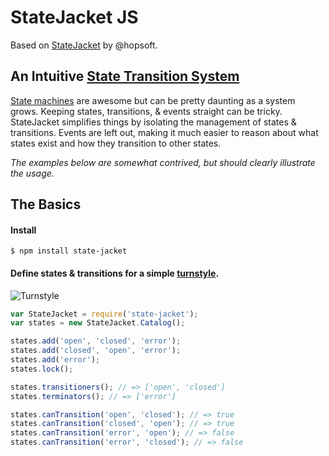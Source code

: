 # StateJacket JS

Based on [StateJacket](https://github.com/hopsoft/state_jacket) by @hopsoft.

## An Intuitive [State Transition System](http://en.wikipedia.org/wiki/State_transition_system)

[State machines](http://en.wikipedia.org/wiki/Finite-state_machine) are awesome
but can be pretty daunting as a system grows.
Keeping states, transitions, & events straight can be tricky.
StateJacket simplifies things by isolating the management of states & transitions.
Events are left out, making it much easier to reason about what states exist
and how they transition to other states.

*The examples below are somewhat contrived, but should clearly illustrate the usage.*

## The Basics

#### Install

```
$ npm install state-jacket
```

#### Define states &amp; transitions for a simple [turnstyle](http://en.wikipedia.org/wiki/Finite-state_machine#Example:_a_turnstile).

![Turnstyle](https://raw.github.com/brentburgoyne/state_jacket_js/master/doc/turnstyle.png)

```js
var StateJacket = require('state-jacket');
var states = new StateJacket.Catalog();

states.add('open', 'closed', 'error');
states.add('closed', 'open', 'error');
states.add('error');
states.lock();

states.transitioners(); // => ['open', 'closed']
states.terminators(); // => ['error']

states.canTransition('open', 'closed'); // => true
states.canTransition('closed', 'open'); // => true
states.canTransition('error', 'open'); // => false
states.canTransition('error', 'closed'); // => false
```